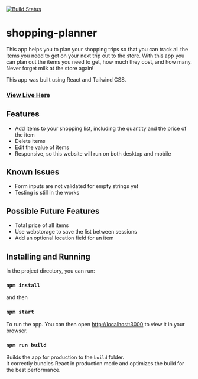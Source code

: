 [![Build Status](https://app.travis-ci.com/dylan-brackett/shopping-planner.svg?branch=main)](https://app.travis-ci.com/dylan-brackett/shopping-planner)

# shopping-planner
This app helps you to plan your shopping trips so that you can track all the items you need to get on your next trip out to the store.
With this app you can plan out the items you need to get, how much they cost, and how many. Never forget milk at the store again!

This app was built using React and Tailwind CSS.

### [View Live Here](https://dylan-brackett.github.io/shopping-planner/)

## Features
- Add items to your shopping list, including the quantity and the price of the item
- Delete items
- Edit the value of items
- Responsive, so this website will run on both desktop and mobile

## Known Issues
- Form inputs are not validated for empty strings yet
- Testing is still in the works

## Possible Future Features
- Total price of all items
- Use webstorage to save the list between sessions
- Add an optional location field for an item

## Installing and Running

In the project directory, you can run:

### `npm install`

and then

### `npm start`

To run the app. You can then open [http://localhost:3000](http://localhost:3000) to view it in your browser.

### `npm run build`

Builds the app for production to the `build` folder.\
It correctly bundles React in production mode and optimizes the build for the best performance.
